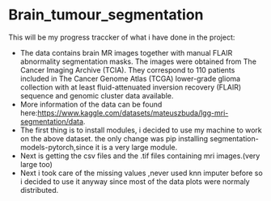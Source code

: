# Brain_tumour_segmentation

This will be my progress traccker of what i have done in the project:
- The data contains brain MR images together with manual FLAIR abnormality segmentation masks.
The images were obtained from The Cancer Imaging Archive (TCIA).
They correspond to 110 patients included in The Cancer Genome Atlas (TCGA) lower-grade glioma collection with at least fluid-attenuated inversion recovery (FLAIR) sequence and genomic cluster data available.
- More information of the data can be found here:https://www.kaggle.com/datasets/mateuszbuda/lgg-mri-segmentation/data.
- The first thing is to install modules, i decided to use my machine to work on the above dataset. the only change was pip installing segmentation-models-pytorch,since it is a very large module.
- Next is getting the csv files and the .tif files containing mri images.(very large too)
- Next i took care of the missing values ,never used knn imputer before so i decided to use it anyway since most of the data plots were normaly distributed.
